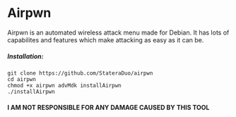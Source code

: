# Airpwn
Airpwn is an automated wireless attack menu made for Debian. It has lots of capabilites and features which make attacking as easy as it can be.

##### *Installation:*
```
git clone https://github.com/StateraDuo/airpwn
cd airpwn
chmod +x airpwn advMdk installAirpwn
./installAirpwn
```
#### **I AM NOT RESPONSIBLE FOR ANY DAMAGE CAUSED BY THIS TOOL**
